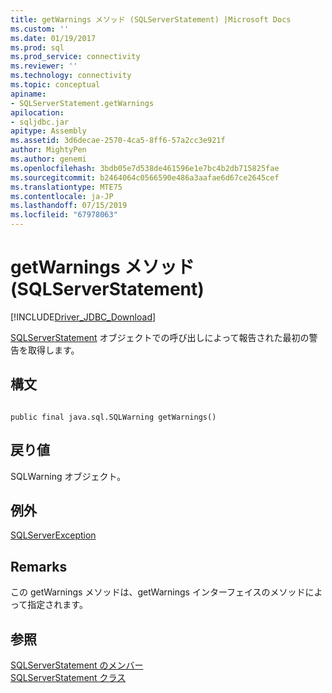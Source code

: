 ```yaml
---
title: getWarnings メソッド (SQLServerStatement) |Microsoft Docs
ms.custom: ''
ms.date: 01/19/2017
ms.prod: sql
ms.prod_service: connectivity
ms.reviewer: ''
ms.technology: connectivity
ms.topic: conceptual
apiname:
- SQLServerStatement.getWarnings
apilocation:
- sqljdbc.jar
apitype: Assembly
ms.assetid: 3d6decae-2570-4ca5-8ff6-57a2cc3e921f
author: MightyPen
ms.author: genemi
ms.openlocfilehash: 3bdb05e7d538de461596e1e7bc4b2db715825fae
ms.sourcegitcommit: b2464064c0566590e486a3aafae6d67ce2645cef
ms.translationtype: MTE75
ms.contentlocale: ja-JP
ms.lasthandoff: 07/15/2019
ms.locfileid: "67978063"
---
```

# <a name="getwarnings-method-sqlserverstatement"></a>getWarnings メソッド (SQLServerStatement)
[!INCLUDE[Driver_JDBC_Download](../../../includes/driver_jdbc_download.md)]

  [SQLServerStatement](../../../connect/jdbc/reference/sqlserverstatement-class.md) オブジェクトでの呼び出しによって報告された最初の警告を取得します。  
  
## <a name="syntax"></a>構文  
  
```  
  
public final java.sql.SQLWarning getWarnings()  
```  
  
## <a name="return-value"></a>戻り値  
 SQLWarning オブジェクト。  
  
## <a name="exceptions"></a>例外  
 [SQLServerException](../../../connect/jdbc/reference/sqlserverexception-class.md)  
  
## <a name="remarks"></a>Remarks  
 この getWarnings メソッドは、getWarnings インターフェイスのメソッドによって指定されます。  
  
## <a name="see-also"></a>参照  
 [SQLServerStatement のメンバー](../../../connect/jdbc/reference/sqlserverstatement-members.md)   
 [SQLServerStatement クラス](../../../connect/jdbc/reference/sqlserverstatement-class.md)  
  
  
